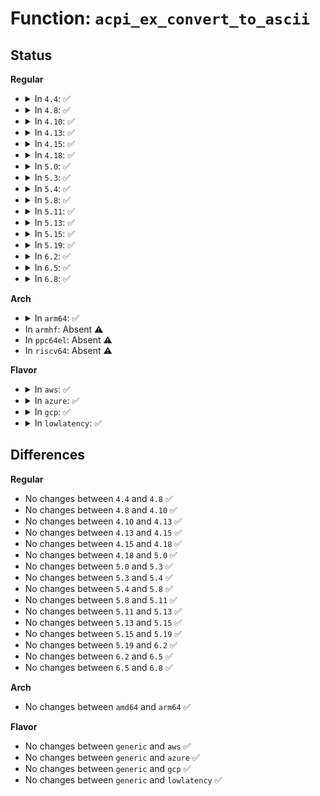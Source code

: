 # Function: <code>acpi_ex_convert_to_ascii</code>

## Status
<b>Regular</b>
<ul>
<li>
<details>
<summary>In <code>4.4</code>: ✅</summary>

```c
u32 acpi_ex_convert_to_ascii(u64 integer, u16 base, u8 *string, u8 data_width);
```

**Collision:** Unique Static

**Inline:** No

**Transformation:** False

**Instances:**

```
In drivers/acpi/acpica/exconvrt.c (ffffffff8149439a)
Location: drivers/acpi/acpica/exconvrt.c:286
Inline: False
Direct callers:
  - drivers/acpi/acpica/exconvrt.c:acpi_ex_convert_to_string
  - drivers/acpi/acpica/exconvrt.c:acpi_ex_convert_to_string
```
**Symbols:**

```
ffffffff8149439a-ffffffff814944bf: acpi_ex_convert_to_ascii (STB_LOCAL)
```
</details>
</li>
<li>
<details>
<summary>In <code>4.8</code>: ✅</summary>

```c
u32 acpi_ex_convert_to_ascii(u64 integer, u16 base, u8 *string, u8 data_width);
```

**Collision:** Unique Static

**Inline:** No

**Transformation:** False

**Instances:**

```
In drivers/acpi/acpica/exconvrt.c (ffffffff814e34ec)
Location: drivers/acpi/acpica/exconvrt.c:288
Inline: False
Direct callers:
  - drivers/acpi/acpica/exconvrt.c:acpi_ex_convert_to_string
  - drivers/acpi/acpica/exconvrt.c:acpi_ex_convert_to_string
```
**Symbols:**

```
ffffffff814e34ec-ffffffff814e3611: acpi_ex_convert_to_ascii (STB_LOCAL)
```
</details>
</li>
<li>
<details>
<summary>In <code>4.10</code>: ✅</summary>

```c
u32 acpi_ex_convert_to_ascii(u64 integer, u16 base, u8 *string, u8 data_width);
```

**Collision:** Unique Static

**Inline:** No

**Transformation:** False

**Instances:**

```
In drivers/acpi/acpica/exconvrt.c (ffffffff81505d3e)
Location: drivers/acpi/acpica/exconvrt.c:288
Inline: False
Direct callers:
  - drivers/acpi/acpica/exconvrt.c:acpi_ex_convert_to_string
  - drivers/acpi/acpica/exconvrt.c:acpi_ex_convert_to_string
```
**Symbols:**

```
ffffffff81505d3e-ffffffff81505e63: acpi_ex_convert_to_ascii (STB_LOCAL)
```
</details>
</li>
<li>
<details>
<summary>In <code>4.13</code>: ✅</summary>

```c
u32 acpi_ex_convert_to_ascii(u64 integer, u16 base, u8 *string, u8 data_width);
```

**Collision:** Unique Static

**Inline:** No

**Transformation:** False

**Instances:**

```
In drivers/acpi/acpica/exconvrt.c (ffffffff81516349)
Location: drivers/acpi/acpica/exconvrt.c:288
Inline: False
Direct callers:
  - drivers/acpi/acpica/exconvrt.c:acpi_ex_convert_to_string
  - drivers/acpi/acpica/exconvrt.c:acpi_ex_convert_to_string
```
**Symbols:**

```
ffffffff81516349-ffffffff81516476: acpi_ex_convert_to_ascii (STB_LOCAL)
```
</details>
</li>
<li>
<details>
<summary>In <code>4.15</code>: ✅</summary>

```c
u32 acpi_ex_convert_to_ascii(u64 integer, u16 base, u8 *string, u8 data_width);
```

**Collision:** Unique Static

**Inline:** No

**Transformation:** False

**Instances:**

```
In drivers/acpi/acpica/exconvrt.c (ffffffff81561497)
Location: drivers/acpi/acpica/exconvrt.c:294
Inline: False
Direct callers:
  - drivers/acpi/acpica/exconvrt.c:acpi_ex_convert_to_string
  - drivers/acpi/acpica/exconvrt.c:acpi_ex_convert_to_string
```
**Symbols:**

```
ffffffff81561497-ffffffff815615db: acpi_ex_convert_to_ascii (STB_LOCAL)
```
</details>
</li>
<li>
<details>
<summary>In <code>4.18</code>: ✅</summary>

```c
u32 acpi_ex_convert_to_ascii(u64 integer, u16 base, u8 *string, u8 data_width);
```

**Collision:** Unique Static

**Inline:** No

**Transformation:** False

**Instances:**

```
In drivers/acpi/acpica/exconvrt.c (ffffffff815981a9)
Location: drivers/acpi/acpica/exconvrt.c:260
Inline: False
Direct callers:
  - drivers/acpi/acpica/exconvrt.c:acpi_ex_convert_to_string
  - drivers/acpi/acpica/exconvrt.c:acpi_ex_convert_to_string
```
**Symbols:**

```
ffffffff815981a9-ffffffff815982e0: acpi_ex_convert_to_ascii (STB_LOCAL)
```
</details>
</li>
<li>
<details>
<summary>In <code>5.0</code>: ✅</summary>

```c
u32 acpi_ex_convert_to_ascii(u64 integer, u16 base, u8 *string, u8 data_width);
```

**Collision:** Unique Static

**Inline:** No

**Transformation:** False

**Instances:**

```
In drivers/acpi/acpica/exconvrt.c (ffffffff815b08ad)
Location: drivers/acpi/acpica/exconvrt.c:260
Inline: False
Direct callers:
  - drivers/acpi/acpica/exconvrt.c:acpi_ex_convert_to_string
  - drivers/acpi/acpica/exconvrt.c:acpi_ex_convert_to_string
```
**Symbols:**

```
ffffffff815b08ad-ffffffff815b09e4: acpi_ex_convert_to_ascii (STB_LOCAL)
```
</details>
</li>
<li>
<details>
<summary>In <code>5.3</code>: ✅</summary>

```c
u32 acpi_ex_convert_to_ascii(u64 integer, u16 base, u8 *string, u8 data_width);
```

**Collision:** Unique Static

**Inline:** No

**Transformation:** False

**Instances:**

```
In drivers/acpi/acpica/exconvrt.c (ffffffff815e2119)
Location: drivers/acpi/acpica/exconvrt.c:260
Inline: False
Direct callers:
  - drivers/acpi/acpica/exconvrt.c:acpi_ex_convert_to_string
  - drivers/acpi/acpica/exconvrt.c:acpi_ex_convert_to_string
```
**Symbols:**

```
ffffffff815e2119-ffffffff815e2258: acpi_ex_convert_to_ascii (STB_LOCAL)
```
</details>
</li>
<li>
<details>
<summary>In <code>5.4</code>: ✅</summary>

```c
u32 acpi_ex_convert_to_ascii(u64 integer, u16 base, u8 *string, u8 data_width);
```

**Collision:** Unique Static

**Inline:** No

**Transformation:** False

**Instances:**

```
In drivers/acpi/acpica/exconvrt.c (ffffffff816034ae)
Location: drivers/acpi/acpica/exconvrt.c:260
Inline: False
Direct callers:
  - drivers/acpi/acpica/exconvrt.c:acpi_ex_convert_to_string
  - drivers/acpi/acpica/exconvrt.c:acpi_ex_convert_to_string
```
**Symbols:**

```
ffffffff816034ae-ffffffff816035ed: acpi_ex_convert_to_ascii (STB_LOCAL)
```
</details>
</li>
<li>
<details>
<summary>In <code>5.8</code>: ✅</summary>

```c
u32 acpi_ex_convert_to_ascii(u64 integer, u16 base, u8 *string, u8 data_width);
```

**Collision:** Unique Static

**Inline:** No

**Transformation:** False

**Instances:**

```
In drivers/acpi/acpica/exconvrt.c (ffffffff816af754)
Location: drivers/acpi/acpica/exconvrt.c:260
Inline: False
Direct callers:
  - drivers/acpi/acpica/exconvrt.c:acpi_ex_convert_to_string
  - drivers/acpi/acpica/exconvrt.c:acpi_ex_convert_to_string
```
**Symbols:**

```
ffffffff816af754-ffffffff816af893: acpi_ex_convert_to_ascii (STB_LOCAL)
```
</details>
</li>
<li>
<details>
<summary>In <code>5.11</code>: ✅</summary>

```c
u32 acpi_ex_convert_to_ascii(u64 integer, u16 base, u8 *string, u8 data_width);
```

**Collision:** Unique Static

**Inline:** No

**Transformation:** False

**Instances:**

```
In drivers/acpi/acpica/exconvrt.c (ffffffff816cd090)
Location: drivers/acpi/acpica/exconvrt.c:260
Inline: False
Direct callers:
  - drivers/acpi/acpica/exconvrt.c:acpi_ex_convert_to_string
  - drivers/acpi/acpica/exconvrt.c:acpi_ex_convert_to_string
```
**Symbols:**

```
ffffffff816cd090-ffffffff816cd1cf: acpi_ex_convert_to_ascii (STB_LOCAL)
```
</details>
</li>
<li>
<details>
<summary>In <code>5.13</code>: ✅</summary>

```c
u32 acpi_ex_convert_to_ascii(u64 integer, u16 base, u8 *string, u8 data_width);
```

**Collision:** Unique Static

**Inline:** No

**Transformation:** False

**Instances:**

```
In drivers/acpi/acpica/exconvrt.c (ffffffff816af05c)
Location: drivers/acpi/acpica/exconvrt.c:260
Inline: False
Direct callers:
  - drivers/acpi/acpica/exconvrt.c:acpi_ex_convert_to_string
  - drivers/acpi/acpica/exconvrt.c:acpi_ex_convert_to_string
```
**Symbols:**

```
ffffffff816af05c-ffffffff816af19b: acpi_ex_convert_to_ascii (STB_LOCAL)
```
</details>
</li>
<li>
<details>
<summary>In <code>5.15</code>: ✅</summary>

```c
u32 acpi_ex_convert_to_ascii(u64 integer, u16 base, u8 *string, u8 data_width);
```

**Collision:** Unique Static

**Inline:** No

**Transformation:** False

**Instances:**

```
In drivers/acpi/acpica/exconvrt.c (ffffffff81725e1b)
Location: drivers/acpi/acpica/exconvrt.c:260
Inline: False
Direct callers:
  - drivers/acpi/acpica/exconvrt.c:acpi_ex_convert_to_string
  - drivers/acpi/acpica/exconvrt.c:acpi_ex_convert_to_string
```
**Symbols:**

```
ffffffff81725e1b-ffffffff81725f5a: acpi_ex_convert_to_ascii (STB_LOCAL)
```
</details>
</li>
<li>
<details>
<summary>In <code>5.19</code>: ✅</summary>

```c
u32 acpi_ex_convert_to_ascii(u64 integer, u16 base, u8 *string, u8 data_width);
```

**Collision:** Unique Static

**Inline:** No

**Transformation:** False

**Instances:**

```
In drivers/acpi/acpica/exconvrt.c (ffffffff8185656d)
Location: drivers/acpi/acpica/exconvrt.c:260
Inline: False
Direct callers:
  - drivers/acpi/acpica/exconvrt.c:acpi_ex_convert_to_string
  - drivers/acpi/acpica/exconvrt.c:acpi_ex_convert_to_string
```
**Symbols:**

```
ffffffff8185656d-ffffffff818566b1: acpi_ex_convert_to_ascii (STB_LOCAL)
```
</details>
</li>
<li>
<details>
<summary>In <code>6.2</code>: ✅</summary>

```c
u32 acpi_ex_convert_to_ascii(u64 integer, u16 base, u8 *string, u8 data_width);
```

**Collision:** Unique Static

**Inline:** No

**Transformation:** False

**Instances:**

```
In drivers/acpi/acpica/exconvrt.c (ffffffff81991780)
Location: drivers/acpi/acpica/exconvrt.c:260
Inline: False
Direct callers:
  - drivers/acpi/acpica/exconvrt.c:acpi_ex_convert_to_string
  - drivers/acpi/acpica/exconvrt.c:acpi_ex_convert_to_string
```
**Symbols:**

```
ffffffff81991780-ffffffff819918ee: acpi_ex_convert_to_ascii (STB_LOCAL)
```
</details>
</li>
<li>
<details>
<summary>In <code>6.5</code>: ✅</summary>

```c
u32 acpi_ex_convert_to_ascii(u64 integer, u16 base, u8 *string, u8 data_width);
```

**Collision:** Unique Static

**Inline:** No

**Transformation:** False

**Instances:**

```
In drivers/acpi/acpica/exconvrt.c (ffffffff819d8280)
Location: drivers/acpi/acpica/exconvrt.c:260
Inline: False
Direct callers:
  - drivers/acpi/acpica/exconvrt.c:acpi_ex_convert_to_string
  - drivers/acpi/acpica/exconvrt.c:acpi_ex_convert_to_string
```
**Symbols:**

```
ffffffff819d8280-ffffffff819d83f3: acpi_ex_convert_to_ascii (STB_LOCAL)
```
</details>
</li>
<li>
<details>
<summary>In <code>6.8</code>: ✅</summary>

```c
u32 acpi_ex_convert_to_ascii(u64 integer, u16 base, u8 *string, u8 data_width);
```

**Collision:** Unique Static

**Inline:** No

**Transformation:** False

**Instances:**

```
In drivers/acpi/acpica/exconvrt.c (ffffffff81a22f70)
Location: drivers/acpi/acpica/exconvrt.c:260
Inline: False
Direct callers:
  - drivers/acpi/acpica/exconvrt.c:acpi_ex_convert_to_string
  - drivers/acpi/acpica/exconvrt.c:acpi_ex_convert_to_string
```
**Symbols:**

```
ffffffff81a22f70-ffffffff81a230e3: acpi_ex_convert_to_ascii (STB_LOCAL)
```
</details>
</li>
</ul>
<b>Arch</b>
<ul>
<li>
<details>
<summary>In <code>arm64</code>: ✅</summary>

```c
u32 acpi_ex_convert_to_ascii(u64 integer, u16 base, u8 *string, u8 data_width);
```

**Collision:** Unique Static

**Inline:** No

**Transformation:** False

**Instances:**

```
In drivers/acpi/acpica/exconvrt.c (ffff800010783eb4)
Location: drivers/acpi/acpica/exconvrt.c:260
Inline: False
Direct callers:
  - drivers/acpi/acpica/exconvrt.c:acpi_ex_convert_to_string
  - drivers/acpi/acpica/exconvrt.c:acpi_ex_convert_to_string
```
**Symbols:**

```
ffff800010783eb4-ffff800010783ff0: acpi_ex_convert_to_ascii (STB_LOCAL)
```
</details>
</li>
<li>
In <code>armhf</code>: Absent ⚠️
</li>
<li>
In <code>ppc64el</code>: Absent ⚠️
</li>
<li>
In <code>riscv64</code>: Absent ⚠️
</li>
</ul>
<b>Flavor</b>
<ul>
<li>
<details>
<summary>In <code>aws</code>: ✅</summary>

```c
u32 acpi_ex_convert_to_ascii(u64 integer, u16 base, u8 *string, u8 data_width);
```

**Collision:** Unique Static

**Inline:** No

**Transformation:** False

**Instances:**

```
In drivers/acpi/acpica/exconvrt.c (ffffffff815ea1f3)
Location: drivers/acpi/acpica/exconvrt.c:260
Inline: False
Direct callers:
  - drivers/acpi/acpica/exconvrt.c:acpi_ex_convert_to_string
  - drivers/acpi/acpica/exconvrt.c:acpi_ex_convert_to_string
```
**Symbols:**

```
ffffffff815ea1f3-ffffffff815ea326: acpi_ex_convert_to_ascii (STB_LOCAL)
```
</details>
</li>
<li>
<details>
<summary>In <code>azure</code>: ✅</summary>

```c
u32 acpi_ex_convert_to_ascii(u64 integer, u16 base, u8 *string, u8 data_width);
```

**Collision:** Unique Static

**Inline:** No

**Transformation:** False

**Instances:**

```
In drivers/acpi/acpica/exconvrt.c (ffffffff815d5811)
Location: drivers/acpi/acpica/exconvrt.c:260
Inline: False
Direct callers:
  - drivers/acpi/acpica/exconvrt.c:acpi_ex_convert_to_string
  - drivers/acpi/acpica/exconvrt.c:acpi_ex_convert_to_string
```
**Symbols:**

```
ffffffff815d5811-ffffffff815d5944: acpi_ex_convert_to_ascii (STB_LOCAL)
```
</details>
</li>
<li>
<details>
<summary>In <code>gcp</code>: ✅</summary>

```c
u32 acpi_ex_convert_to_ascii(u64 integer, u16 base, u8 *string, u8 data_width);
```

**Collision:** Unique Static

**Inline:** No

**Transformation:** False

**Instances:**

```
In drivers/acpi/acpica/exconvrt.c (ffffffff815f778e)
Location: drivers/acpi/acpica/exconvrt.c:260
Inline: False
Direct callers:
  - drivers/acpi/acpica/exconvrt.c:acpi_ex_convert_to_string
  - drivers/acpi/acpica/exconvrt.c:acpi_ex_convert_to_string
```
**Symbols:**

```
ffffffff815f778e-ffffffff815f78cd: acpi_ex_convert_to_ascii (STB_LOCAL)
```
</details>
</li>
<li>
<details>
<summary>In <code>lowlatency</code>: ✅</summary>

```c
u32 acpi_ex_convert_to_ascii(u64 integer, u16 base, u8 *string, u8 data_width);
```

**Collision:** Unique Static

**Inline:** No

**Transformation:** False

**Instances:**

```
In drivers/acpi/acpica/exconvrt.c (ffffffff8161163e)
Location: drivers/acpi/acpica/exconvrt.c:260
Inline: False
Direct callers:
  - drivers/acpi/acpica/exconvrt.c:acpi_ex_convert_to_string
  - drivers/acpi/acpica/exconvrt.c:acpi_ex_convert_to_string
```
**Symbols:**

```
ffffffff8161163e-ffffffff8161177d: acpi_ex_convert_to_ascii (STB_LOCAL)
```
</details>
</li>
</ul>

## Differences
<b>Regular</b>
<ul>
<li>
No changes between <code>4.4</code> and <code>4.8</code> ✅
</li>
<li>
No changes between <code>4.8</code> and <code>4.10</code> ✅
</li>
<li>
No changes between <code>4.10</code> and <code>4.13</code> ✅
</li>
<li>
No changes between <code>4.13</code> and <code>4.15</code> ✅
</li>
<li>
No changes between <code>4.15</code> and <code>4.18</code> ✅
</li>
<li>
No changes between <code>4.18</code> and <code>5.0</code> ✅
</li>
<li>
No changes between <code>5.0</code> and <code>5.3</code> ✅
</li>
<li>
No changes between <code>5.3</code> and <code>5.4</code> ✅
</li>
<li>
No changes between <code>5.4</code> and <code>5.8</code> ✅
</li>
<li>
No changes between <code>5.8</code> and <code>5.11</code> ✅
</li>
<li>
No changes between <code>5.11</code> and <code>5.13</code> ✅
</li>
<li>
No changes between <code>5.13</code> and <code>5.15</code> ✅
</li>
<li>
No changes between <code>5.15</code> and <code>5.19</code> ✅
</li>
<li>
No changes between <code>5.19</code> and <code>6.2</code> ✅
</li>
<li>
No changes between <code>6.2</code> and <code>6.5</code> ✅
</li>
<li>
No changes between <code>6.5</code> and <code>6.8</code> ✅
</li>
</ul>
<b>Arch</b>
<ul>
<li>
No changes between <code>amd64</code> and <code>arm64</code> ✅
</li>
</ul>
<b>Flavor</b>
<ul>
<li>
No changes between <code>generic</code> and <code>aws</code> ✅
</li>
<li>
No changes between <code>generic</code> and <code>azure</code> ✅
</li>
<li>
No changes between <code>generic</code> and <code>gcp</code> ✅
</li>
<li>
No changes between <code>generic</code> and <code>lowlatency</code> ✅
</li>
</ul>

